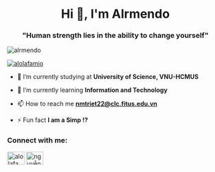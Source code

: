 <h1 align="center">Hi 👋, I'm Alrmendo</h1>
<h3 align="center">"Human strength lies in the ability to change yourself"</h3>

<p align="left"> <img src="https://komarev.com/ghpvc/?username=alrmendo&label=Profile%20views&color=0e75b6&style=flat" alt="alrmendo" /> </p>

<p align="left"> <a href="https://twitter.com/alolafamio" target="blank"><img src="https://img.shields.io/twitter/follow/alolafamio?logo=twitter&style=for-the-badge" alt="alolafamio" /></a> </p>

- 🔭 I’m currently studying at **University of Science, VNU-HCMUS**

- 🌱 I’m currently learning **Information and Technology**

- 📫 How to reach me **nmtriet22@clc.fitus.edu.vn**

- ⚡ Fun fact **I am a Simp !?**

<h3 align="left">Connect with me:</h3>
<p align="left">
<a href="https://twitter.com/alolafamio" target="blank"><img align="center" src="https://raw.githubusercontent.com/rahuldkjain/github-profile-readme-generator/master/src/images/icons/Social/twitter.svg" alt="alolafamio" height="30" width="40" /></a>
<a href="https://fb.com/nguyễn_triết" target="blank"><img align="center" src="https://raw.githubusercontent.com/rahuldkjain/github-profile-readme-generator/master/src/images/icons/Social/facebook.svg" alt="nguyễn_triết" height="30" width="40" /></a>
</p>

<p ![](https://raw.githubusercontent.com/Alrmendo/github-stats/master/generated/overview.svg#gh-light-mode-only) /> </p
